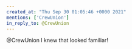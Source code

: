 ```yaml
---
created_at: "Thu Sep 30 01:05:46 +0000 2021"
mentions: ['CrewUnion']
in_reply_to: @CrewUnion
---
```


@CrewUnion I knew that looked familiar!